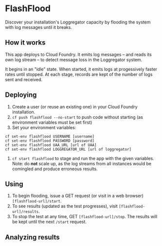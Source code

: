 # FlashFlood

Discover your installation's Loggregator capacity by flooding the system with log messages until it breaks.

## How it works

This app deploys to Cloud Foundry. It emits log messages – and reads its own log stream – to detect message loss in the Loggregator system.

It begins in an "idle" state. When started, it emits logs at progessively faster rates until stopped. At each stage, records are kept of the number of logs sent and received.

## Deploying
1. Create a user (or reuse an existing one) in your Cloud Foundry installation.
1. `cf push flashflood --no-start` to push code without starting (as environment variables must be set first)
1. Set your environment variables: 
```
cf set-env flashflood USERNAME [username]
cf set-env flashflood PASSWORD [password]
cf set-env flashflood UAA_URL [url of UAA]
cf set-env flashflood LOGGREGATOR_URL [url of loggregator]
```
1. `cf start flashflood` to stage and run the app with the given variables. Note: do **not** scale up, as the log streams from all instances would be comingled and produce erroneous results.

## Using

1. To begin flooding, issue a GET request (or visit in a web browser) `[flashflood-url]/start`.
1. To see results (updated as the test progresses), visit `[flashflood-url]/results`.
1. To stop the test at any time, GET `[flashflood-url]/stop`. The results will be kept until the next `/start` request.

## Analyzing results

